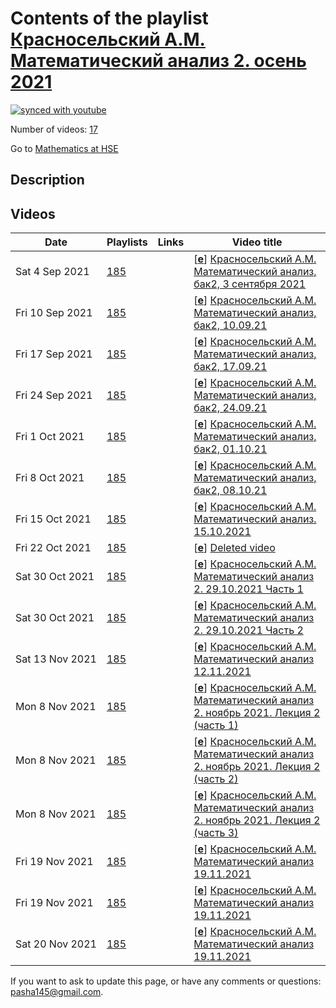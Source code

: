 # Contents of the playlist [Красносельский А.М. Математический анализ 2. осень 2021](https://www.youtube.com/playlist?list=PLq3E5oubNNoAfGdZ-jeXAfETptzDIfgYp)

[![synced with youtube](https://img.shields.io/github/last-commit/mathphysschool/mathphysschool.github.io/autoupdate1?label=synced%20with%20youtube)](https://github.com/mathphysschool/mathphysschool.github.io/commits/autoupdate1)

Number of videos: [17](#videos)

Go to [Mathematics at HSE](../README.md)

## Description



## Videos

|Date|Playlists|Links|Video title|
|---|---|---|---|
| Sat&nbsp;4&nbsp;Sep&nbsp;2021 | [185](../playlists/185 "Красносельский А.М. Математический анализ 2. осень 2021") |  | [[**e**](https://studio.youtube.com/video/0-gkfGZVFH4/edit "Edit")] [Красносельский А.М. Математический анализ, бак2, 3 сентября 2021](https://www.youtube.com/watch?v=0-gkfGZVFH4&list=PLq3E5oubNNoAfGdZ-jeXAfETptzDIfgYp) |
| Fri&nbsp;10&nbsp;Sep&nbsp;2021 | [185](../playlists/185 "Красносельский А.М. Математический анализ 2. осень 2021") |  | [[**e**](https://studio.youtube.com/video/xYSdEQrNhW8/edit "Edit")] [Красносельский А.М. Математический анализ, бак2, 10.09.21](https://www.youtube.com/watch?v=xYSdEQrNhW8&list=PLq3E5oubNNoAfGdZ-jeXAfETptzDIfgYp) |
| Fri&nbsp;17&nbsp;Sep&nbsp;2021 | [185](../playlists/185 "Красносельский А.М. Математический анализ 2. осень 2021") |  | [[**e**](https://studio.youtube.com/video/brbcuaoXZmQ/edit "Edit")] [Красносельский А.М. Математический анализ, бак2, 17.09.21](https://www.youtube.com/watch?v=brbcuaoXZmQ&list=PLq3E5oubNNoAfGdZ-jeXAfETptzDIfgYp) |
| Fri&nbsp;24&nbsp;Sep&nbsp;2021 | [185](../playlists/185 "Красносельский А.М. Математический анализ 2. осень 2021") |  | [[**e**](https://studio.youtube.com/video/jqEziI6L3-k/edit "Edit")] [Красносельский А.М. Математический анализ, бак2, 24.09.21](https://www.youtube.com/watch?v=jqEziI6L3-k&list=PLq3E5oubNNoAfGdZ-jeXAfETptzDIfgYp) |
| Fri&nbsp;1&nbsp;Oct&nbsp;2021 | [185](../playlists/185 "Красносельский А.М. Математический анализ 2. осень 2021") |  | [[**e**](https://studio.youtube.com/video/fD5aBXhwk_M/edit "Edit")] [Красносельский А.М. Математический анализ, бак2, 01.10.21](https://www.youtube.com/watch?v=fD5aBXhwk_M&list=PLq3E5oubNNoAfGdZ-jeXAfETptzDIfgYp) |
| Fri&nbsp;8&nbsp;Oct&nbsp;2021 | [185](../playlists/185 "Красносельский А.М. Математический анализ 2. осень 2021") |  | [[**e**](https://studio.youtube.com/video/DteP_sidw9U/edit "Edit")] [Красносельский А.М. Математический анализ, бак2, 08.10.21](https://www.youtube.com/watch?v=DteP_sidw9U&list=PLq3E5oubNNoAfGdZ-jeXAfETptzDIfgYp) |
| Fri&nbsp;15&nbsp;Oct&nbsp;2021 | [185](../playlists/185 "Красносельский А.М. Математический анализ 2. осень 2021") |  | [[**e**](https://studio.youtube.com/video/l01-bo51jYk/edit "Edit")] [Красносельский А.М. Математический анализ. 15.10.2021](https://www.youtube.com/watch?v=l01-bo51jYk&list=PLq3E5oubNNoAfGdZ-jeXAfETptzDIfgYp) |
| Fri&nbsp;22&nbsp;Oct&nbsp;2021 | [185](../playlists/185 "Красносельский А.М. Математический анализ 2. осень 2021") |  | [[**e**](https://studio.youtube.com/video/UGcShYlsr00/edit "Edit")] [Deleted video](https://www.youtube.com/watch?v=UGcShYlsr00&list=PLq3E5oubNNoAfGdZ-jeXAfETptzDIfgYp "This video is unavailable.") |
| Sat&nbsp;30&nbsp;Oct&nbsp;2021 | [185](../playlists/185 "Красносельский А.М. Математический анализ 2. осень 2021") |  | [[**e**](https://studio.youtube.com/video/aCIM2zrGbOg/edit "Edit")] [Красносельский А.М. Математический анализ 2. 29.10.2021 Часть 1](https://www.youtube.com/watch?v=aCIM2zrGbOg&list=PLq3E5oubNNoAfGdZ-jeXAfETptzDIfgYp) |
| Sat&nbsp;30&nbsp;Oct&nbsp;2021 | [185](../playlists/185 "Красносельский А.М. Математический анализ 2. осень 2021") |  | [[**e**](https://studio.youtube.com/video/PFzI1hXNeiM/edit "Edit")] [Красносельский А.М. Математический анализ 2.  29.10.2021 Часть 2](https://www.youtube.com/watch?v=PFzI1hXNeiM&list=PLq3E5oubNNoAfGdZ-jeXAfETptzDIfgYp) |
| Sat&nbsp;13&nbsp;Nov&nbsp;2021 | [185](../playlists/185 "Красносельский А.М. Математический анализ 2. осень 2021") |  | [[**e**](https://studio.youtube.com/video/7DTlsP-3E3k/edit "Edit")] [Красносельский А.М. Математический анализ 12.11.2021](https://www.youtube.com/watch?v=7DTlsP-3E3k&list=PLq3E5oubNNoAfGdZ-jeXAfETptzDIfgYp) |
| Mon&nbsp;8&nbsp;Nov&nbsp;2021 | [185](../playlists/185 "Красносельский А.М. Математический анализ 2. осень 2021") |  | [[**e**](https://studio.youtube.com/video/XMNbBiJiYWc/edit "Edit")] [Красносельский А.М. Математический анализ 2. ноябрь  2021. Лекция 2 (часть 1)](https://www.youtube.com/watch?v=XMNbBiJiYWc&list=PLq3E5oubNNoAfGdZ-jeXAfETptzDIfgYp) |
| Mon&nbsp;8&nbsp;Nov&nbsp;2021 | [185](../playlists/185 "Красносельский А.М. Математический анализ 2. осень 2021") |  | [[**e**](https://studio.youtube.com/video/sNITl_YfjwY/edit "Edit")] [Красносельский А.М. Математический анализ 2. ноябрь 2021. Лекция 2 (часть 2)](https://www.youtube.com/watch?v=sNITl_YfjwY&list=PLq3E5oubNNoAfGdZ-jeXAfETptzDIfgYp) |
| Mon&nbsp;8&nbsp;Nov&nbsp;2021 | [185](../playlists/185 "Красносельский А.М. Математический анализ 2. осень 2021") |  | [[**e**](https://studio.youtube.com/video/1bg8ixUB7JQ/edit "Edit")] [Красносельский А.М. Математический анализ 2. ноябрь 2021. Лекция 2 (часть 3)](https://www.youtube.com/watch?v=1bg8ixUB7JQ&list=PLq3E5oubNNoAfGdZ-jeXAfETptzDIfgYp) |
| Fri&nbsp;19&nbsp;Nov&nbsp;2021 | [185](../playlists/185 "Красносельский А.М. Математический анализ 2. осень 2021") |  | [[**e**](https://studio.youtube.com/video/wniyMfeAW4o/edit "Edit")] [Красносельский А.М. Математический анализ 19.11.2021](https://www.youtube.com/watch?v=wniyMfeAW4o&list=PLq3E5oubNNoAfGdZ-jeXAfETptzDIfgYp) |
| Fri&nbsp;19&nbsp;Nov&nbsp;2021 | [185](../playlists/185 "Красносельский А.М. Математический анализ 2. осень 2021") |  | [[**e**](https://studio.youtube.com/video/SLO69Mk-5kE/edit "Edit")] [Красносельский А.М. Математический анализ 19.11.2021](https://www.youtube.com/watch?v=SLO69Mk-5kE&list=PLq3E5oubNNoAfGdZ-jeXAfETptzDIfgYp) |
| Sat&nbsp;20&nbsp;Nov&nbsp;2021 | [185](../playlists/185 "Красносельский А.М. Математический анализ 2. осень 2021") |  | [[**e**](https://studio.youtube.com/video/nfP4uoYR5i4/edit "Edit")] [Красносельский А.М. Математический анализ 19.11.2021](https://www.youtube.com/watch?v=nfP4uoYR5i4&list=PLq3E5oubNNoAfGdZ-jeXAfETptzDIfgYp) |


 If you want to ask to update this page, or have any comments or questions: <pasha145@gmail.com>.